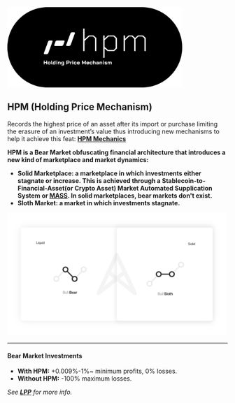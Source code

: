 <img src="https://github.com/Art-Sells/Arells/blob/test/Art/General/HPMLogoDisplay.png" width="400px"> 

## HPM (Holding Price Mechanism)
Records the highest price of an asset after its import or purchase limiting the erasure of an investment’s value thus introducing new mechanisms to help it achieve this feat: **[HPM Mechanics](https://github.com/Art-Sells/HPM/blob/main/Mechanics.md)**

**HPM is a Bear Market obfuscating financial architecture that introduces a new kind of marketplace and market dynamics:**

- **Solid Marketplace: a marketplace in which investments either stagnate or increase. This is achieved through a Stablecoin-to-Financial-Asset(or Crypto Asset) Market Automated Supplication System or [MASS](https://github.com/Art-Sells/HPM/tree/main/MASS). In solid marketplaces, bear markets don't exist.**
- **Sloth Market: a market in which investments stagnate.**

<img src="https://github.com/Art-Sells/Arells/blob/test/Art/Marketing/BeforeandAfterArellss.png" width="500px"> 

_______________________________________

#### Bear Market Investments

- **With HPM:** +0.009%-1%~ minimum profits, 0% losses.
- **Without HPM:** -100% maximum losses.

*See **[LPP](https://github.com/Art-Sells/HPM/tree/main/MASS/LPP)** for more info.*

